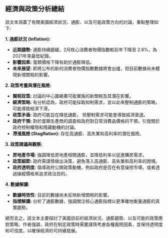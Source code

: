 ## 經濟與政策分析總結

該文本涵蓋了有關美國經濟狀況、通膨、以及可能政策方向的討論，重點整理如下:

**1. 通膨狀況 (Inflation):**

*   **近期趨勢:** 通膨持續趨緩，2月核心消費者物價指數較前年下降至 2.8%，為 2021年來最低紀錄。
*   **影響因素:** 蛋類價格下降有助於通膨降低。
*   **未來展望:** 即將公布的新的消費者物價指數數據將會出爐，但目前數據尚未體現新增關稅的影響。

**2. 政策考量與潛在風險:**

*   **關稅政策:** 討論的中心圍繞著可能實施的新關稅及其潛在影響。
*   **經濟策略:** 有分析認為，政府可能採取抑制需求，並以此來壓制通膨的策略，可能導致經濟下滑。
*   **政策矛盾:** 政府可能旨在降低通膨， 但壓制需求可能會導致經濟衰退。
*   **政府干預:** 對於蛋類生產商的調查和政府對日常消費品價格的干預，引發關於政府控制權限和隱藏動機的討論。
*   **滯漲風險 (Stagflation):** 存在高通膨、高失業和高利率的潛在風險。

**3. 政策建議與觀察:**

*   **房地產市場:** 強調降低房地產相關通膨，並降低利率以促進購房需求。
*   **政策細節:** 政府需謹慎做出決策，避免落入高通膨、高失業和高利率的困境。
*   **政府透明度:** 倡導政府公開政策動機，例如政府是否在有意操控市場，或者透過操縱價格來追求政治目的。

**4. 數據解讀:**

*   **數據時效性:** 目前的數據尚未反映新增關稅的影響。
*   **指標解讀:** 分析了通膨數據，強調關注核心通膨指標以更準確地衡量通膨的真實趨勢。

總而言之，該文本主要探討了美國目前的經濟狀況、通膨趨勢、以及可能的政策應對策略。作者強調，政府在制定政策時需要謹慎考慮各種風險因素，並保持透明度和可信度，以確保經濟的可持續發展。